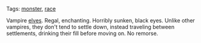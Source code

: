 Tags: [monster](Monsters), [race](Races)

Vampire [elves](Elves). Regal, enchanting. Horribly sunken, black eyes. Unlike other vampires, they don't tend to settle down, instead traveling between settlements, drinking their fill before moving on. No remorse.
